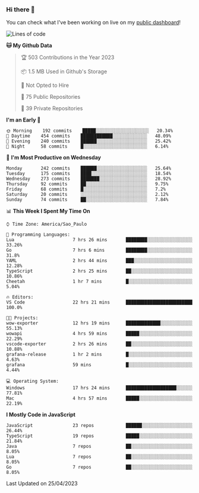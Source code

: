 ### Hi there 👋

<!--
**guicaulada/guicaulada** is a ✨ _special_ ✨ repository because its `README.md` (this file) appears on your GitHub profile.

Here are some ideas to get you started:

- 🔭 I’m currently working on ...
- 🌱 I’m currently learning ...
- 👯 I’m looking to collaborate on ...
- 🤔 I’m looking for help with ...
- 💬 Ask me about ...
- 📫 How to reach me: ...
- 😄 Pronouns: ...
- ⚡ Fun fact: ...
-->

You can check what I've been working on live on my [public dashboard](https://guicaulada.grafana.net/public-dashboards/7b7f644500ec4e6cb5d7a4e7b5ed0dab)!

<!--START_SECTION:waka-->
![Lines of code](https://img.shields.io/badge/From%20Hello%20World%20I%27ve%20Written-11.0%20million%20lines%20of%20code-blue)

**🐱 My Github Data** 

> 🏆 503 Contributions in the Year 2023
 > 
> 📦 1.5 MB Used in Github's Storage 
 > 
> 🚫 Not Opted to Hire
 > 
> 📜 75 Public Repositories 
 > 
> 🔑 39 Private Repositories  
 > 
**I'm an Early 🐤** 

```text
🌞 Morning    192 commits    █████░░░░░░░░░░░░░░░░░░░░   20.34% 
🌆 Daytime    454 commits    ████████████░░░░░░░░░░░░░   48.09% 
🌃 Evening    240 commits    ██████░░░░░░░░░░░░░░░░░░░   25.42% 
🌙 Night      58 commits     █░░░░░░░░░░░░░░░░░░░░░░░░   6.14%

```
📅 **I'm Most Productive on Wednesday** 

```text
Monday       242 commits    ██████░░░░░░░░░░░░░░░░░░░   25.64% 
Tuesday      175 commits    ████░░░░░░░░░░░░░░░░░░░░░   18.54% 
Wednesday    273 commits    ███████░░░░░░░░░░░░░░░░░░   28.92% 
Thursday     92 commits     ██░░░░░░░░░░░░░░░░░░░░░░░   9.75% 
Friday       68 commits     █░░░░░░░░░░░░░░░░░░░░░░░░   7.2% 
Saturday     20 commits     ░░░░░░░░░░░░░░░░░░░░░░░░░   2.12% 
Sunday       74 commits     ██░░░░░░░░░░░░░░░░░░░░░░░   7.84%

```


📊 **This Week I Spent My Time On** 

```text
⌚︎ Time Zone: America/Sao_Paulo

💬 Programming Languages: 
Lua                      7 hrs 26 mins       ████████░░░░░░░░░░░░░░░░░   33.26% 
Go                       7 hrs 6 mins        ████████░░░░░░░░░░░░░░░░░   31.8% 
YAML                     2 hrs 44 mins       ███░░░░░░░░░░░░░░░░░░░░░░   12.28% 
TypeScript               2 hrs 25 mins       ██░░░░░░░░░░░░░░░░░░░░░░░   10.86% 
Cheetah                  1 hr 7 mins         █░░░░░░░░░░░░░░░░░░░░░░░░   5.04%

🔥 Editors: 
VS Code                  22 hrs 21 mins      █████████████████████████   100.0%

🐱‍💻 Projects: 
wow-exporter             12 hrs 19 mins      █████████████░░░░░░░░░░░░   55.13% 
wowapi                   4 hrs 59 mins       █████░░░░░░░░░░░░░░░░░░░░   22.29% 
vscode-exporter          2 hrs 26 mins       ██░░░░░░░░░░░░░░░░░░░░░░░   10.88% 
grafana-release          1 hr 2 mins         █░░░░░░░░░░░░░░░░░░░░░░░░   4.63% 
grafana                  59 mins             █░░░░░░░░░░░░░░░░░░░░░░░░   4.44%

💻 Operating System: 
Windows                  17 hrs 24 mins      ███████████████████░░░░░░   77.81% 
Mac                      4 hrs 57 mins       █████░░░░░░░░░░░░░░░░░░░░   22.19%

```

**I Mostly Code in JavaScript** 

```text
JavaScript               23 repos            ██████░░░░░░░░░░░░░░░░░░░   26.44% 
TypeScript               19 repos            █████░░░░░░░░░░░░░░░░░░░░   21.84% 
Java                     7 repos             ██░░░░░░░░░░░░░░░░░░░░░░░   8.05% 
Lua                      7 repos             ██░░░░░░░░░░░░░░░░░░░░░░░   8.05% 
Go                       7 repos             ██░░░░░░░░░░░░░░░░░░░░░░░   8.05%

```



 Last Updated on 25/04/2023
<!--END_SECTION:waka-->
